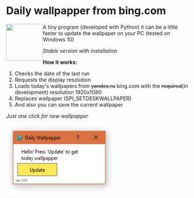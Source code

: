 # Daily wallpapper from bing.com 
<img align="left" width="100" height="100" src="https://raw.githubusercontent.com/samwl/daily_bing_wallpapper/master/icoo.ico">
A tiny program (developed with Python)
it can be a little faster to update the wallpaper on your PC (tested on Windows 10)

<i>Stable version with installation</i>




<b>How it works:</b>
1. Checks the date of the last run
2. Requests the display resolution
3. Loads today's wallpapers from <strike>yandex.ru</strike> bing.com with the <strike>required</strike>(in development) resolution 1920x1080
4. Replaces wallpaper (SPI_SETDESKWALLPAPER)
5. And also you can save the current wallpaper

<i> Just one click for new wallpapper </i> 


<img align="left" width="293" height="189" src="https://raw.githubusercontent.com/samwl/daily_bing_wallpapper/master/2018-04-02_11-16-43.png">

